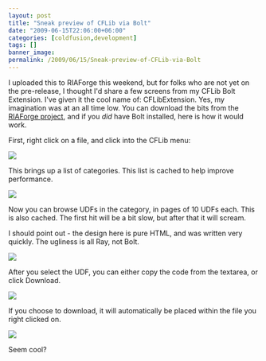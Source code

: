 ```yaml
---
layout: post
title: "Sneak preview of CFLib via Bolt"
date: "2009-06-15T22:06:00+06:00"
categories: [coldfusion,development]
tags: []
banner_image: 
permalink: /2009/06/15/Sneak-preview-of-CFLib-via-Bolt
---
```


I uploaded this to RIAForge this weekend, but for folks who are not yet on the pre-release, I thought I'd share a few screens from my CFLib Bolt Extension. I've given it the cool name of: CFLibExtension. Yes, my imagination was at an all time low. You can download the bits from the <a href="http://cflibextension.riaforge.org/">RIAForge project</a>, and if you <i>did</i> have Bolt installed, here is how it would work.

First, right click on a file, and click into the CFLib menu:
<!--more-->
<img src="https://static.raymondcamden.com/images/cfjedi//Picture 164.png">

This brings up a list of categories. This list is cached to help improve performance.

<img src="https://static.raymondcamden.com/images/cfjedi//Picture 240.png">

Now you can browse UDFs in the category, in pages of 10 UDFs each. This is also cached. The first hit will be a bit slow, but after that it will scream.

I should point out - the design here is pure HTML, and was written very quickly. The ugliness is all Ray, not Bolt.


<img src="https://static.raymondcamden.com/images/cfjedi//Picture 329.png">


After you select the UDF, you can either copy the code from the textarea, or click Download.

<img src="https://static.raymondcamden.com/images/cfjedi//Picture 413.png">

If you choose to download, it will automatically be placed within the file you right clicked on.

<img src="https://static.raymondcamden.com/images/cfjedi//Picture 56.png">

Seem cool?